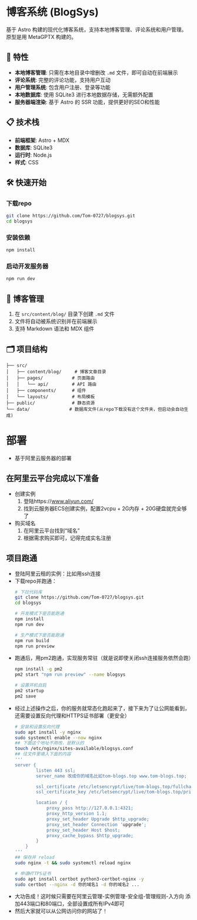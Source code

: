 # 博客系统 (BlogSys)

基于 Astro 构建的现代化博客系统，支持本地博客管理、评论系统和用户管理。原型是用 MetaGPTX 构建的。

## 🚀 特性

- **本地博客管理**: 只需在本地目录中增删改 `.md` 文件，即可自动在前端展示
- **评论系统**: 完整的评论功能，支持用户互动
- **用户管理系统**: 包含用户注册、登录等功能
- **本地数据库**: 使用 SQLite3 进行本地数据存储，无需额外配置
- **服务器端渲染**: 基于 Astro 的 SSR 功能，提供更好的SEO和性能

## 📋 技术栈

- **前端框架**: Astro + MDX
- **数据库**: SQLite3
- **运行时**: Node.js
- **样式**: CSS

## 🛠️ 快速开始
### 下载repo
```bash
git clone https://github.com/Tom-0727/blogsys.git  
cd blogsys
```

### 安装依赖

```bash
npm install
```

### 启动开发服务器

```bash
npm run dev
```


## 📝 博客管理

1. 在 `src/content/blog/` 目录下创建 `.md` 文件
2. 文件将自动被系统识别并在前端展示
3. 支持 Markdown 语法和 MDX 组件

## 🗂️ 项目结构

```
├── src/
│   ├── content/blog/     # 博客文章目录
│   ├── pages/           # 页面路由
│   │   └── api/         # API 路由
│   ├── components/      # 组件
│   └── layouts/         # 布局模板
├── public/              # 静态资源
└── data/               # 数据库文件(从repo下载没有这个文件夹，但启动会自动生成)
```

# 部署
- 基于阿里云服务器的部署
## 在阿里云平台完成以下准备
- 创建实例
    1. 登陆https://www.aliyun.com/
    2. 找到云服务器ECS创建实例，配置2vcpu + 2G内存 + 20G硬盘就完全够了
- 购买域名
    1. 在阿里云平台找到“域名”
    2. 根据需求购买即可，记得完成实名注册

## 项目跑通
- 登陆阿里云租的实例：比如用ssh连接
- 下载repo并跑通：
    ```bash
    # 下拉代码库
    git clone https://github.com/Tom-0727/blogsys.git
    cd blogsys

    # 开发模式下是否能跑通
    npm install
    npm run dev

    # 生产模式下是否能跑通
    npm run build
    npm run preview
    ```
- 跑通后，用pm2跑通，实现服务常驻（就是说即使关闭ssh连接服务依然会跑）
    ```bash
    npm install -g pm2
    pm2 start "npm run preview" --name blogsys

    # 设置开机自启
    pm2 startup
    pm2 save
    ```
- 经过上述操作之后，你的服务就常态化跑起来了，接下来为了让公网能看到，还需要设置反向代理和HTTPS证书部署（更安全）
    ```bash
    # 安装和设置反向代理
    sudo apt install -y nginx
    sudo systemctl enable --now nginx
    ## 下面这个地址不用改，是默认的
    touch /etc/nginx/sites-available/blogsys.conf
    ## 往文件里填入下面的内容
    '''
    server {
            listen 443 ssl;
            server_name 改成你的域名比如tom-blogs.top www.tom-blogs.top;

            ssl_certificate /etc/letsencrypt/live/tom-blogs.top/fullchain.pem;
            ssl_certificate_key /etc/letsencrypt/live/tom-blogs.top/privkey.pem;

            location / {
                proxy_pass http://127.0.0.1:4321;
                proxy_http_version 1.1;
                proxy_set_header Upgrade $http_upgrade;
                proxy_set_header Connection 'upgrade';
                proxy_set_header Host $host;
                proxy_cache_bypass $http_upgrade;
            }
        }
    '''
    ## 保存并 reload
    sudo nginx -t && sudo systemctl reload nginx

    # 申请HTTPS证书
    sudo apt install certbot python3-certbot-nginx -y
    sudo certbot --nginx -d 你的域名1 -d 你的域名2 ...
    ```
- 大功告成！这时候只需要在阿里云管理-实例管理-安全组-管理规则-入方向 添加443端口和80端口，全部设置成所有IPv4即可
- 然后大家就可以从公网访问你的网站了！

